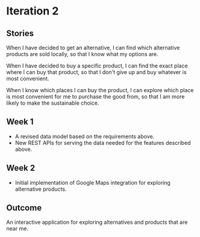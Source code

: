 # Iteration 2

## Stories
When I have decided to get an alternative, I can find which alternative products are sold locally, so that I know what
my options are.

When I have decided to buy a specific product, I can find the exact place where I can buy that product, so that I don't
give up and buy whatever is most convenient.

When I know which places I can buy the product, I can explore which place is most convenient for me to purchase the good
from, so that I am more likely to make the sustainable choice.

## Week 1
- A revised data model based on the requirements above.
- New REST APIs for serving the data needed for the features described above.

## Week 2
 - Initial implementation of Google Maps integration for exploring alternative products.

## Outcome
An interactive application for exploring alternatives and products that are near me.
